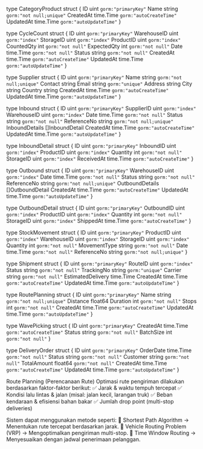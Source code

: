 




type CategoryProduct struct {
	ID        uint      `gorm:"primaryKey"`
	Name      string    `gorm:"not null;unique"`
	CreatedAt time.Time `gorm:"autoCreateTime"`
	UpdatedAt time.Time `gorm:"autoUpdateTime"`
}



type CycleCount struct {
	ID          uint      `gorm:"primaryKey"`
	WarehouseID uint      `gorm:"index"`
	StorageID   uint      `gorm:"index"`
	ProductID   uint      `gorm:"index"`
	CountedQty  int       `gorm:"not null"`
	ExpectedQty int       `gorm:"not null"`
	Date        time.Time `gorm:"not null"`
	Status      string    `gorm:"not null"`
	CreatedAt   time.Time `gorm:"autoCreateTime"`
	UpdatedAt   time.Time `gorm:"autoUpdateTime"`
}

type Supplier struct {
	ID        uint      `gorm:"primaryKey"`
	Name      string    `gorm:"not null;unique"`
	Contact   string
	Email     string    `gorm:"unique"`
	Address   string
	City      string
	Country   string
	CreatedAt time.Time `gorm:"autoCreateTime"`
	UpdatedAt time.Time `gorm:"autoUpdateTime"`
}

type Inbound struct {
	ID             uint      `gorm:"primaryKey"`
	SupplierID     uint      `gorm:"index"`
	WarehouseID    uint      `gorm:"index"`
	Date           time.Time `gorm:"not null"`
	Status         string    `gorm:"not null"`
	ReferenceNo    string    `gorm:"not null;unique"`
	InboundDetails []InboundDetail
	CreatedAt      time.Time `gorm:"autoCreateTime"`
	UpdatedAt      time.Time `gorm:"autoUpdateTime"`
}

type InboundDetail struct {
	ID         uint      `gorm:"primaryKey"`
	InboundID  uint      `gorm:"index"`
	ProductID  uint      `gorm:"index"`
	Quantity   int       `gorm:"not null"`
	StorageID  uint      `gorm:"index"`
	ReceivedAt time.Time `gorm:"autoCreateTime"`
}

type Outbound struct {
	ID              uint      `gorm:"primaryKey"`
	WarehouseID     uint      `gorm:"index"`
	Date            time.Time `gorm:"not null"`
	Status          string    `gorm:"not null"`
	ReferenceNo     string    `gorm:"not null;unique"`
	OutboundDetails []OutboundDetail
	CreatedAt       time.Time `gorm:"autoCreateTime"`
	UpdatedAt       time.Time `gorm:"autoUpdateTime"`
}

type OutboundDetail struct {
	ID         uint      `gorm:"primaryKey"`
	OutboundID uint      `gorm:"index"`
	ProductID  uint      `gorm:"index"`
	Quantity   int       `gorm:"not null"`
	StorageID  uint      `gorm:"index"`
	ShippedAt  time.Time `gorm:"autoCreateTime"`
}

type StockMovement struct {
	ID           uint      `gorm:"primaryKey"`
	ProductID    uint      `gorm:"index"`
	WarehouseID  uint      `gorm:"index"`
	StorageID    uint      `gorm:"index"`
	Quantity     int       `gorm:"not null"`
	MovementType string    `gorm:"not null"`
	Date         time.Time `gorm:"not null"`
	ReferenceNo  string    `gorm:"not null;unique"`
}

type Shipment struct {
	ID         uint      `gorm:"primaryKey"`
	RouteID    uint      `gorm:"index"`
	Status     string    `gorm:"not null"`
	TrackingNo string    `gorm:"unique"`
	Carrier    string    `gorm:"not null"`
	EstimatedDelivery time.Time
	CreatedAt  time.Time `gorm:"autoCreateTime"`
	UpdatedAt  time.Time `gorm:"autoUpdateTime"`
}

type RoutePlanning struct {
	ID        uint      `gorm:"primaryKey"`
	Name      string    `gorm:"not null;unique"`
	Distance  float64
	Duration  int       `gorm:"not null"`
	Stops     int       `gorm:"not null"`
	CreatedAt time.Time `gorm:"autoCreateTime"`
	UpdatedAt time.Time `gorm:"autoUpdateTime"`
}

type WavePicking struct {
	ID        uint      `gorm:"primaryKey"`
	CreatedAt time.Time `gorm:"autoCreateTime"`
	Status    string    `gorm:"not null"`
	BatchSize int       `gorm:"not null"`
}

type DeliveryOrder struct {
	ID          uint      `gorm:"primaryKey"`
	OrderDate   time.Time `gorm:"not null"`
	Status      string    `gorm:"not null"`
	Customer    string    `gorm:"not null"`
	TotalAmount float64   `gorm:"not null"`
	CreatedAt   time.Time `gorm:"autoCreateTime"`
	UpdatedAt   time.Time `gorm:"autoUpdateTime"`
}   

Route Planning (Perencanaan Rute)
Optimasi rute pengiriman dilakukan berdasarkan faktor-faktor berikut:
✅ Jarak & waktu tempuh tercepat
✅ Kondisi lalu lintas & jalan (misal: jalan kecil, larangan truk)
✅ Beban kendaraan & efisiensi bahan bakar
✅ Jumlah drop point (multi-stop deliveries)

Sistem dapat menggunakan metode seperti:
📍 Shortest Path Algorithm → Menentukan rute tercepat berdasarkan jarak.
📍 Vehicle Routing Problem (VRP) → Mengoptimalkan pengiriman multi-stop.
📍 Time Window Routing → Menyesuaikan dengan jadwal penerimaan pelanggan.